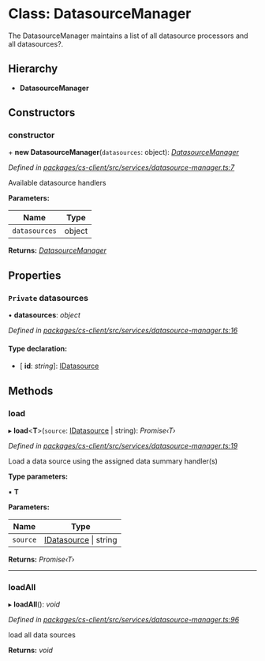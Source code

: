 # Class: DatasourceManager

The DatasourceManager maintains a list of all datasource processors and all datasources?.

## Hierarchy

* **DatasourceManager**

## Constructors

###  constructor

\+ **new DatasourceManager**(`datasources`: object): *[DatasourceManager](_cs_client_src_services_datasource_manager_.datasourcemanager.md)*

*Defined in [packages/cs-client/src/services/datasource-manager.ts:7](https://github.com/TNOCS/csnext/blob/34474da7/packages/cs-client/src/services/datasource-manager.ts#L7)*

Available datasource handlers

**Parameters:**

Name | Type |
------ | ------ |
`datasources` | object |

**Returns:** *[DatasourceManager](_cs_client_src_services_datasource_manager_.datasourcemanager.md)*

## Properties

### `Private` datasources

• **datasources**: *object*

*Defined in [packages/cs-client/src/services/datasource-manager.ts:16](https://github.com/TNOCS/csnext/blob/34474da7/packages/cs-client/src/services/datasource-manager.ts#L16)*

#### Type declaration:

* \[ **id**: *string*\]: [IDatasource](../interfaces/_cs_core_src_datasources_datasource_.idatasource.md)

## Methods

###  load

▸ **load**<**T**>(`source`: [IDatasource](../interfaces/_cs_core_src_datasources_datasource_.idatasource.md) | string): *Promise‹T›*

*Defined in [packages/cs-client/src/services/datasource-manager.ts:19](https://github.com/TNOCS/csnext/blob/34474da7/packages/cs-client/src/services/datasource-manager.ts#L19)*

Load a data source using the assigned data summary handler(s)

**Type parameters:**

▪ **T**

**Parameters:**

Name | Type |
------ | ------ |
`source` | [IDatasource](../interfaces/_cs_core_src_datasources_datasource_.idatasource.md) &#124; string |

**Returns:** *Promise‹T›*

___

###  loadAll

▸ **loadAll**(): *void*

*Defined in [packages/cs-client/src/services/datasource-manager.ts:96](https://github.com/TNOCS/csnext/blob/34474da7/packages/cs-client/src/services/datasource-manager.ts#L96)*

load all data sources

**Returns:** *void*
